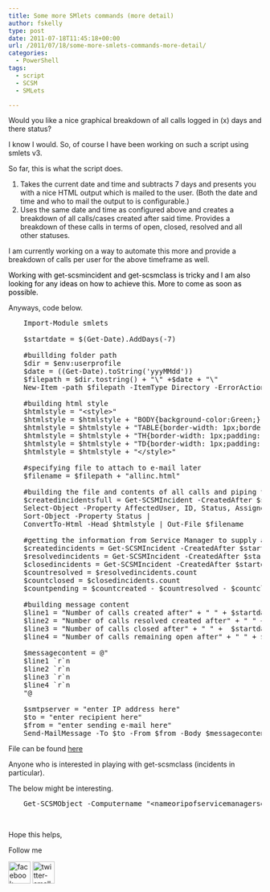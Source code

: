 ```yaml
---
title: Some more SMlets commands (more detail)
author: fskelly
type: post
date: 2011-07-18T11:45:18+00:00
url: /2011/07/18/some-more-smlets-commands-more-detail/
categories:
  - PowerShell
tags:
  - script
  - SCSM
  - SMLets

---
```

Would you like a nice graphical breakdown of all calls logged in (x) days and there status?

I know I would. So, of course I have been working on such a script using smlets v3.

So far, this is what the script does.

  1. Takes the current date and time and subtracts 7 days and presents you with a nice HTML output which is mailed to the user. (Both the date and time and who to mail the output to is configurable.)
  2. Uses the same date and time as configured above and creates a breakdown of all calls/cases created after said time. Provides a breakdown of these calls in terms of open, closed, resolved and all other statuses.

I am currently working on a way to automate this more and provide a breakdown of calls per user for the above timeframe as well.

<span style="color:#000000;">Working with get-scsmincident and get-scsmclass is tricky and I am also looking for any ideas on how to achieve this. More to come as soon as possible.</span>

Anyways, code below.

<pre style="padding-left:30px;">Import-Module smlets

$startdate = $(Get-Date).AddDays(-7)

#buillding folder path
$dir = $env:userprofile
$date = ((Get-Date).toString('yyyMMdd'))
$filepath = $dir.tostring() + "\" +$date + "\"
New-Item -path $filepath -ItemType Directory -ErrorAction "SilentlyContinue"

#building html style
$htmlstyle = "&lt;style&gt;"
$htmlstyle = $htmlstyle + "BODY{background-color:Green;}"
$htmlstyle = $htmlstyle + "TABLE{border-width: 1px;border-style: solid;border-color: black;border-collapse: collapse;}"
$htmlstyle = $htmlstyle + "TH{border-width: 1px;padding: 0px;border-style: solid;border-color: black;background-color:GreenYellow}"
$htmlstyle = $htmlstyle + "TD{border-width: 1px;padding: 0px;border-style: solid;border-color: black;background-color:palegoldenrod}"
$htmlstyle = $htmlstyle + "&lt;/style&gt;"

#specifying file to attach to e-mail later
$filename = $filepath + "allinc.html"

#building the file and contents of all calls and piping this out a html which will be later added to the e-mail
$createdincidentsfull = Get-SCSMIncident -CreatedAfter $startdate -ComputerName &lt;nameoripofservicemanagerserver&gt; |
Select-Object -Property AffectedUser, ID, Status, AssignedTo |
Sort-Object -Property Status |
ConvertTo-Html -Head $htmlstyle | Out-File $filename

#getting the information from Service Manager to supply a count of respective calls.
$createdincidents = Get-SCSMIncident -CreatedAfter $startdate -ComputerName &lt;nameoripofservicemanagerserver&gt;
$resolvedincidents = Get-SCSMIncident -CreatedAfter $startdate -ComputerName &lt;nameoripofservicemanagerserver&gt; -Status "Resolved"
$closedincidents = Get-SCSMIncident -CreatedAfter $startdate -ComputerName &lt;nameoripofservicemanagerserver&gt; -Status "Closed"
$countresolved = $resolvedincidents.count
$countclosed = $closedincidents.count
$countpending = $countcreated - $countresolved - $countclosed

#building message content
$line1 = "Number of calls created after" + " " + $startdate + " " + "is: " + $createdincidents.count
$line2 = "Number of calls resolved created after" + " " + $startdate + " " + "is:" + $resolvedincidents.count
$line3 = "Number of calls closed after" + " " +  $startdate + " " + "is:" + $closedincidents.count
$line4 = "Number of calls remaining open after" + " " + $startdate + " " + "is:" + $countpending

$messagecontent = @"
$line1 `r`n
$line2 `r`n
$line3 `r`n
$line4 `r`n
"@

$smtpserver = "enter IP address here"
$to = "enter recipient here"
$from = "enter sending e-mail here"
Send-MailMessage -To $to -From $from -Body $messagecontent -SmtpServer $smtpserver -Attachments $filename -Subject "Call breakdown"</pre>

File can be found [here][1]

Anyone who is interested in playing with get-scsmclass (incidents in particular).

The below might be interesting.

<pre class="csharpcode" style="padding-left:30px;">Get-SCSMObject -Computername <span class="str">"&lt;nameoripofservicemanagerserver&gt;"</span> –Class (Get-SCSMClass -ComputerName &lt;nameoripofservicemanagerserver&gt; -Name System.WorkItem.Incident$) | gm | Format-Table -AutoSize -Wrap |Out-File &lt;path&gt;</pre>

&nbsp;

Hope this helps,

Follow me

[<img loading="lazy" title="facebook-small32222" src="http://fskelly.files.wordpress.com/2011/07/facebook-small32222.jpg" alt="facebook-small32222" width="44" height="44" border="0" />][2] [<img loading="lazy" title="twitter-small32222" src="http://fskelly.files.wordpress.com/2011/07/twitter-small32222.jpg" alt="twitter-small32222" width="44" height="44" border="0" />][3]

 [1]: http://fskelly.files.wordpress.com/2011/07/callbreakdownwithemailwithsend-mailmessage1.docx
 [2]: http://www.facebook.com/fletcher.kelly
 [3]: http://twitter.com/#!/fskelly